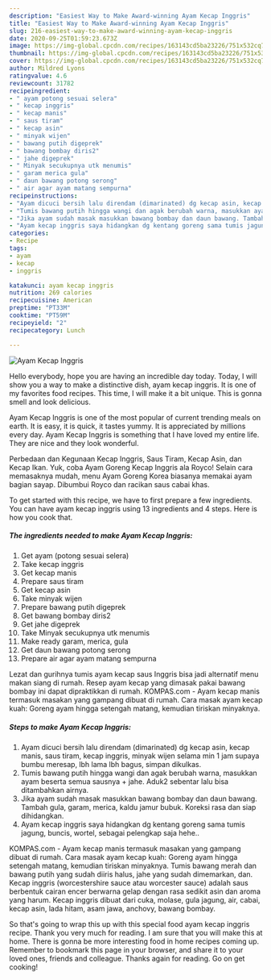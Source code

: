```yaml
---
description: "Easiest Way to Make Award-winning Ayam Kecap Inggris"
title: "Easiest Way to Make Award-winning Ayam Kecap Inggris"
slug: 216-easiest-way-to-make-award-winning-ayam-kecap-inggris
date: 2020-09-25T01:59:23.673Z
image: https://img-global.cpcdn.com/recipes/163143cd5ba23226/751x532cq70/ayam-kecap-inggris-foto-resep-utama.jpg
thumbnail: https://img-global.cpcdn.com/recipes/163143cd5ba23226/751x532cq70/ayam-kecap-inggris-foto-resep-utama.jpg
cover: https://img-global.cpcdn.com/recipes/163143cd5ba23226/751x532cq70/ayam-kecap-inggris-foto-resep-utama.jpg
author: Mildred Lyons
ratingvalue: 4.6
reviewcount: 31782
recipeingredient:
- " ayam potong sesuai selera"
- " kecap inggris"
- " kecap manis"
- " saus tiram"
- " kecap asin"
- " minyak wijen"
- " bawang putih digeprek"
- " bawang bombay diris2"
- " jahe digeprek"
- " Minyak secukupnya utk menumis"
- " garam merica gula"
- " daun bawang potong serong"
- " air agar ayam matang sempurna"
recipeinstructions:
- "Ayam dicuci bersih lalu direndam (dimarinated) dg kecap asin, kecap manis, saus tiram, kecap inggris, minyak wijen selama min 1 jam supaya bumbu meresap, lbh lama lbh bagus, simpan dikulkas."
- "Tumis bawang putih hingga wangi dan agak berubah warna, masukkan ayam beserta semua sausnya + jahe. Aduk2 sebentar lalu bisa ditambahkan airnya."
- "Jika ayam sudah masak masukkan bawang bombay dan daun bawang. Tambah gula, garam, merica, kaldu jamur bubuk. Koreksi rasa dan siap dihidangkan."
- "Ayam kecap inggris saya hidangkan dg kentang goreng sama tumis jagung, buncis, wortel, sebagai pelengkap saja hehe.."
categories:
- Recipe
tags:
- ayam
- kecap
- inggris

katakunci: ayam kecap inggris 
nutrition: 269 calories
recipecuisine: American
preptime: "PT33M"
cooktime: "PT59M"
recipeyield: "2"
recipecategory: Lunch

---
```



![Ayam Kecap Inggris](https://img-global.cpcdn.com/recipes/163143cd5ba23226/751x532cq70/ayam-kecap-inggris-foto-resep-utama.jpg)

Hello everybody, hope you are having an incredible day today. Today, I will show you a way to make a distinctive dish, ayam kecap inggris. It is one of my favorites food recipes. This time, I will make it a bit unique. This is gonna smell and look delicious.

Ayam Kecap Inggris is one of the most popular of current trending meals on earth. It is easy, it is quick, it tastes yummy. It is appreciated by millions every day. Ayam Kecap Inggris is something that I have loved my entire life. They are nice and they look wonderful.

Perbedaan dan Kegunaan Kecap Inggris, Saus Tiram, Kecap Asin, dan Kecap Ikan. Yuk, coba Ayam Goreng Kecap Inggris ala Royco! Selain cara memasaknya mudah, menu Ayam Goreng Korea biasanya memakai ayam bagian sayap. Dibumbui Royco dan racikan saus cabai khas.


To get started with this recipe, we have to first prepare a few ingredients. You can have ayam kecap inggris using 13 ingredients and 4 steps. Here is how you cook that.

<!--inarticleads1-->

##### The ingredients needed to make Ayam Kecap Inggris:

1. Get  ayam (potong sesuai selera)
1. Take  kecap inggris
1. Get  kecap manis
1. Prepare  saus tiram
1. Get  kecap asin
1. Take  minyak wijen
1. Prepare  bawang putih digeprek
1. Get  bawang bombay diris2
1. Get  jahe digeprek
1. Take  Minyak secukupnya utk menumis
1. Make ready  garam, merica, gula
1. Get  daun bawang potong serong
1. Prepare  air agar ayam matang sempurna


Lezat dan gurihnya tumis ayam kecap saus Inggris bisa jadi alternatif menu makan siang di rumah. Resep ayam kecap yang dimasak pakai bawang bombay ini dapat dipraktikkan di rumah. KOMPAS.com - Ayam kecap manis termasuk masakan yang gampang dibuat di rumah. Cara masak ayam kecap kuah: Goreng ayam hingga setengah matang, kemudian tiriskan minyaknya. 

<!--inarticleads2-->

##### Steps to make Ayam Kecap Inggris:

1. Ayam dicuci bersih lalu direndam (dimarinated) dg kecap asin, kecap manis, saus tiram, kecap inggris, minyak wijen selama min 1 jam supaya bumbu meresap, lbh lama lbh bagus, simpan dikulkas.
1. Tumis bawang putih hingga wangi dan agak berubah warna, masukkan ayam beserta semua sausnya + jahe. Aduk2 sebentar lalu bisa ditambahkan airnya.
1. Jika ayam sudah masak masukkan bawang bombay dan daun bawang. Tambah gula, garam, merica, kaldu jamur bubuk. Koreksi rasa dan siap dihidangkan.
1. Ayam kecap inggris saya hidangkan dg kentang goreng sama tumis jagung, buncis, wortel, sebagai pelengkap saja hehe..


KOMPAS.com - Ayam kecap manis termasuk masakan yang gampang dibuat di rumah. Cara masak ayam kecap kuah: Goreng ayam hingga setengah matang, kemudian tiriskan minyaknya. Tumis bawang merah dan bawang putih yang sudah diiris halus, jahe yang sudah dimemarkan, dan. Kecap inggris (worcestershire sauce atau worcester sauce) adalah saus berbentuk cairan encer berwarna gelap dengan rasa sedikit asin dan aroma yang harum. Kecap inggris dibuat dari cuka, molase, gula jagung, air, cabai, kecap asin, lada hitam, asam jawa, anchovy, bawang bombay. 

So that's going to wrap this up with this special food ayam kecap inggris recipe. Thank you very much for reading. I am sure that you will make this at home. There is gonna be more interesting food in home recipes coming up. Remember to bookmark this page in your browser, and share it to your loved ones, friends and colleague. Thanks again for reading. Go on get cooking!
